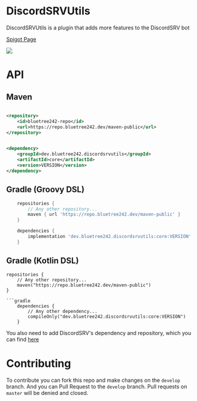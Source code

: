# DiscordSRVUtils

DiscordSRVUtils is a plugin that adds more features to the DiscordSRV bot

[Spigot Page](https://www.spigotmc.org/resources/discordsrvutils.85958/)

[![](https://bstats.org/signatures/bukkit/DiscordSRVUtils.svg)](https://bstats.org/plugin/bukkit/DiscordSRV/387 "DiscordSRVUtils' bstats")

# API

## Maven

```xml

<repository>
    <id>bluetree242-repo</id>
    <url>https://repo.bluetree242.dev/maven-public</url>
</repository>
```

```xml

<dependency>
    <groupId>dev.bluetree242.discordsrvutils</groupId>
    <artifactId>core</artifactId>
    <version>VERSION</version>
</dependency>
```

## Gradle (Groovy DSL)

```gradle
    repositories {
        // Any other repository...
        maven { url 'https://repo.bluetree242.dev/maven-public' }
    }
```
```gradle
    dependencies {
        implementation 'dev.bluetree242.discordsrvutils:core:VERSION'
    }
```
## Gradle (Kotlin DSL)

    repositories {
        // Any other repository...
        maven("https://repo.bluetree242.dev/maven-public")
    }
```
```gradle
    dependencies {
        // Any other dependency...
        compileOnly("dev.bluetree242.discordsrvutils:core:VERSION")
    }
```

You also need to add DiscordSRV's dependency and repository, which you can find [here](https://docs.discordsrv.com/master/#developers)

# Contributing

To contribute you can fork this repo and make changes on the `develop` branch. And you can Pull Request to the `develop`
branch. Pull requests on `master` will be denied and closed.
  






